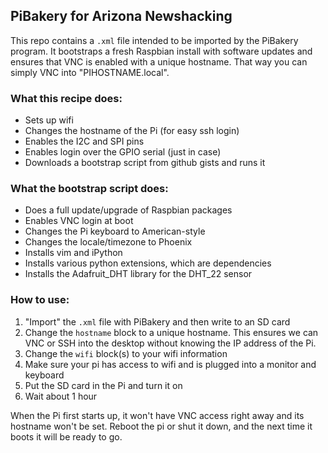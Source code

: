 ## PiBakery for Arizona Newshacking

This repo contains a `.xml` file intended to be imported by the PiBakery program. It bootstraps a fresh Raspbian install with software updates and ensures that VNC is enabled with a unique hostname. That way you can simply VNC into "PIHOSTNAME.local".

### What this recipe does:
- Sets up wifi
- Changes the hostname of the Pi (for easy ssh login)
- Enables the I2C and SPI pins
- Enables login over the GPIO serial (just in case)
- Downloads a bootstrap script from github gists and runs it

### What the bootstrap script does:
- Does a full update/upgrade of Raspbian packages
- Enables VNC login at boot
- Changes the Pi keyboard to American-style
- Changes the locale/timezone to Phoenix
- Installs vim and iPython
- Installs various python extensions, which are dependencies
- Installs the Adafruit_DHT library for the DHT_22 sensor

### How to use:

1. "Import" the `.xml` file with PiBakery and then write to an SD card
2. Change the `hostname` block to a unique hostname. This ensures we can VNC or SSH into the desktop without knowing the IP address of the Pi.
3. Change the `wifi` block(s) to your wifi information
4. Make sure your pi has access to wifi and is plugged into a monitor and keyboard
5. Put the SD card in the Pi and turn it on
6. Wait about 1 hour

When the Pi first starts up, it won't have VNC access right away and its hostname won't be set. Reboot the pi or shut it down, and the next time it boots it will be ready to go.
